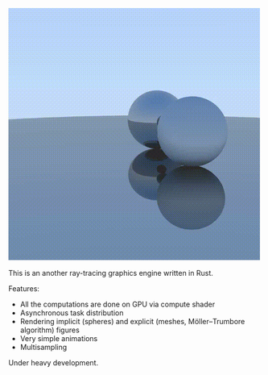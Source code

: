 ![Example render](render.gif)

This is an another ray-tracing graphics engine written in Rust.

Features:

* All the computations are done on GPU via compute shader
* Asynchronous task distribution
* Rendering implicit (spheres) and explicit (meshes, Möller–Trumbore algorithm) figures
* Very simple animations
* Multisampling

Under heavy development.